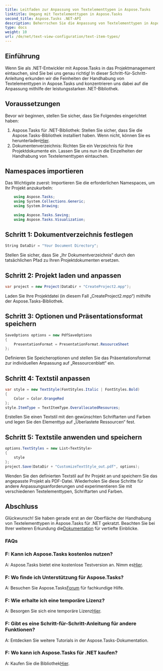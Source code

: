 ```yaml
---
title: Leitfaden zur Anpassung von Textelementtypen in Aspose.Tasks
linktitle: Umgang mit Textelementtypen in Aspose.Tasks
second_title: Aspose.Tasks .NET-API
description: Beherrschen Sie die Anpassung von Textelementtypen in Aspose.Tasks für .NET mit dieser Schritt-für-Schritt-Anleitung. Verbessern Sie Ihr Projektmanagement mühelos.
type: docs
weight: 10
url: /de/net/text-view-configuration/text-item-types/
---
```

## Einführung
Wenn Sie als .NET-Entwickler mit Aspose.Tasks in das Projektmanagement eintauchen, sind Sie bei uns genau richtig! In dieser Schritt-für-Schritt-Anleitung erkunden wir die Feinheiten der Handhabung von Textelementtypen in Aspose.Tasks und konzentrieren uns dabei auf die Anpassung mithilfe der leistungsstarken .NET-Bibliothek.
## Voraussetzungen
Bevor wir beginnen, stellen Sie sicher, dass Sie Folgendes eingerichtet haben:
1. Aspose.Tasks für .NET-Bibliothek: Stellen Sie sicher, dass Sie die Aspose.Tasks-Bibliothek installiert haben. Wenn nicht, können Sie es herunterladen[Hier](https://releases.aspose.com/tasks/net/).
2. Dokumentenverzeichnis: Richten Sie ein Verzeichnis für Ihre Projektdokumente ein.
Lassen Sie uns nun in die Einzelheiten der Handhabung von Textelementtypen eintauchen.
## Namespaces importieren
Das Wichtigste zuerst: Importieren Sie die erforderlichen Namespaces, um Ihr Projekt anzukurbeln:
```csharp
    using Aspose.Tasks;
    using System.Collections.Generic;
    using System.Drawing;
    
    using Aspose.Tasks.Saving;
    using Aspose.Tasks.Visualization;
```
## Schritt 1: Dokumentverzeichnis festlegen
```csharp
String DataDir = "Your Document Directory";
```
Stellen Sie sicher, dass Sie „Ihr Dokumentverzeichnis“ durch den tatsächlichen Pfad zu Ihren Projektdokumenten ersetzen.
## Schritt 2: Projekt laden und anpassen
```csharp
var project = new Project(DataDir + "CreateProject2.mpp");
```
Laden Sie Ihre Projektdatei (in diesem Fall „CreateProject2.mpp“) mithilfe der Aspose.Tasks-Bibliothek.
## Schritt 3: Optionen und Präsentationsformat speichern
```csharp
SaveOptions options = new PdfSaveOptions
{
    PresentationFormat = PresentationFormat.ResourceSheet
};
```
Definieren Sie Speicheroptionen und stellen Sie das Präsentationsformat zur individuellen Anpassung auf „Ressourcenblatt“ ein.
## Schritt 4: Textstil anpassen
```csharp
var style = new TextStyle(FontStyles.Italic | FontStyles.Bold)
{
    Color = Color.OrangeRed
};
style.ItemType = TextItemType.OverallocatedResources;
```
Erstellen Sie einen Textstil mit den gewünschten Schriftarten und Farben und legen Sie den Elementtyp auf „Überlastete Ressourcen“ fest.
## Schritt 5: Textstile anwenden und speichern
```csharp
options.TextStyles = new List<TextStyle>
{
    style
};
project.Save(DataDir + "CustomizeTextStyle_out.pdf", options);
```
Wenden Sie den definierten Textstil auf Ihr Projekt an und speichern Sie das angepasste Projekt als PDF-Datei.
Wiederholen Sie diese Schritte für andere Anpassungsanforderungen und experimentieren Sie mit verschiedenen Textelementtypen, Schriftarten und Farben.
## Abschluss
 Glückwunsch! Sie haben gerade erst an der Oberfläche der Handhabung von Textelementtypen in Aspose.Tasks für .NET gekratzt. Beachten Sie bei Ihrer weiteren Erkundung die[Dokumentation](https://reference.aspose.com/tasks/net/) für vertiefte Einblicke.
### FAQs
### F: Kann ich Aspose.Tasks kostenlos nutzen?
 A: Aspose.Tasks bietet eine kostenlose Testversion an. Nimm es[Hier](https://releases.aspose.com/).
### F: Wo finde ich Unterstützung für Aspose.Tasks?
 A: Besuchen Sie Aspose.Tasks[Forum](https://forum.aspose.com/c/tasks/15) für fachkundige Hilfe.
### F: Wie erhalte ich eine temporäre Lizenz?
 A: Besorgen Sie sich eine temporäre Lizenz[Hier](https://purchase.aspose.com/temporary-license/).
### F: Gibt es eine Schritt-für-Schritt-Anleitung für andere Funktionen?
A: Entdecken Sie weitere Tutorials in der Aspose.Tasks-Dokumentation.
### F: Wo kann ich Aspose.Tasks für .NET kaufen?
 A: Kaufen Sie die Bibliothek[Hier](https://purchase.aspose.com/buy).